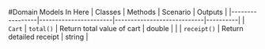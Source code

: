 #Domain Models In Here
| Classes         | Methods                                     | Scenario               | Outputs |
|-----------------|-----------------------|----------------------------|----------|
| `Cart`          | `total()`             | Return total value of cart | double   |
|                 | `receipt()`           | Return detailed receipt    | string   |